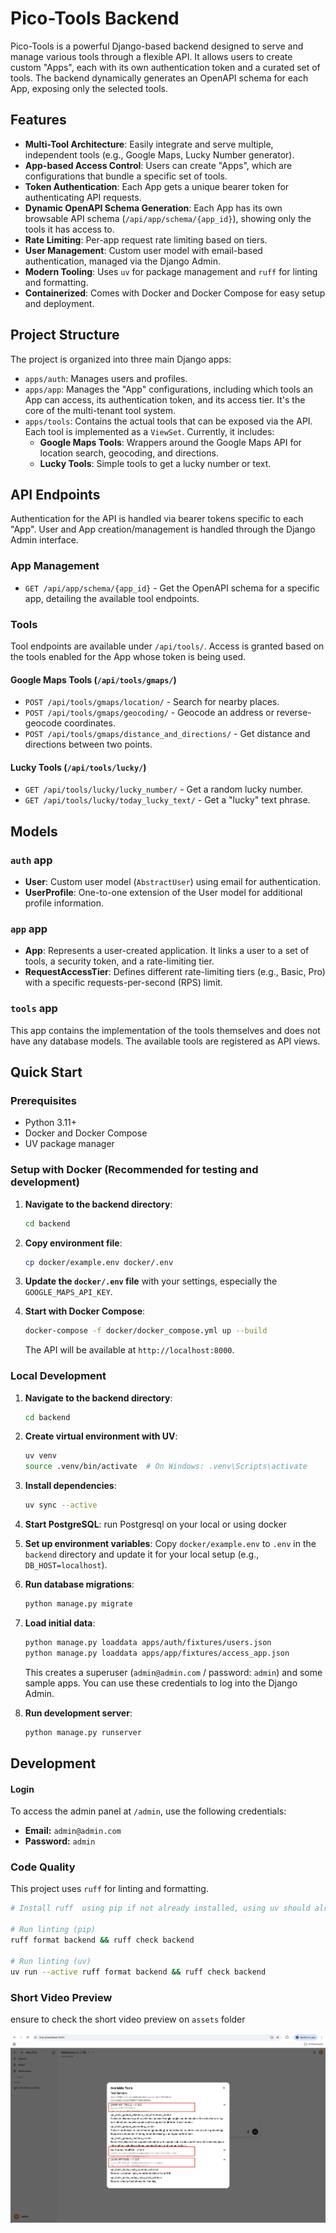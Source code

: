 # Pico-Tools Backend

Pico-Tools is a powerful Django-based backend designed to serve and manage various tools through a flexible API. It allows users to create custom "Apps", each with its own authentication token and a curated set of tools. The backend dynamically generates an OpenAPI schema for each App, exposing only the selected tools.


## Features

-   **Multi-Tool Architecture**: Easily integrate and serve multiple, independent tools (e.g., Google Maps, Lucky Number generator).
-   **App-based Access Control**: Users can create "Apps", which are configurations that bundle a specific set of tools.
-   **Token Authentication**: Each App gets a unique bearer token for authenticating API requests.
-   **Dynamic OpenAPI Schema Generation**: Each App has its own browsable API schema (`/api/app/schema/{app_id}`), showing only the tools it has access to.
-   **Rate Limiting**: Per-app request rate limiting based on tiers.
-   **User Management**: Custom user model with email-based authentication, managed via the Django Admin.
-   **Modern Tooling**: Uses `uv` for package management and `ruff` for linting and formatting.
-   **Containerized**: Comes with Docker and Docker Compose for easy setup and deployment.

## Project Structure

The project is organized into three main Django apps:

-   `apps/auth`: Manages users and profiles.
-   `apps/app`: Manages the "App" configurations, including which tools an App can access, its authentication token, and its access tier. It's the core of the multi-tenant tool system.
-   `apps/tools`: Contains the actual tools that can be exposed via the API. Each tool is implemented as a `ViewSet`. Currently, it includes:
    -   **Google Maps Tools**: Wrappers around the Google Maps API for location search, geocoding, and directions.
    -   **Lucky Tools**: Simple tools to get a lucky number or text.

## API Endpoints

Authentication for the API is handled via bearer tokens specific to each "App". User and App creation/management is handled through the Django Admin interface.

### App Management

-   `GET /api/app/schema/{app_id}` - Get the OpenAPI schema for a specific app, detailing the available tool endpoints.

### Tools

Tool endpoints are available under `/api/tools/`. Access is granted based on the tools enabled for the App whose token is being used.

#### Google Maps Tools (`/api/tools/gmaps/`)

-   `POST /api/tools/gmaps/location/` - Search for nearby places.
-   `POST /api/tools/gmaps/geocoding/` - Geocode an address or reverse-geocode coordinates.
-   `POST /api/tools/gmaps/distance_and_directions/` - Get distance and directions between two points.

#### Lucky Tools (`/api/tools/lucky/`)

-   `GET /api/tools/lucky/lucky_number/` - Get a random lucky number.
-   `GET /api/tools/lucky/today_lucky_text/` - Get a "lucky" text phrase.

## Models

### `auth` app

-   **User**: Custom user model (`AbstractUser`) using email for authentication.
-   **UserProfile**: One-to-one extension of the User model for additional profile information.

### `app` app

-   **App**: Represents a user-created application. It links a user to a set of tools, a security token, and a rate-limiting tier.
-   **RequestAccessTier**: Defines different rate-limiting tiers (e.g., Basic, Pro) with a specific requests-per-second (RPS) limit.

### `tools` app

This app contains the implementation of the tools themselves and does not have any database models. The available tools are registered as API views.

## Quick Start

### Prerequisites

-   Python 3.11+
-   Docker and Docker Compose
-   UV package manager

### Setup with Docker (Recommended for testing and development)

1.  **Navigate to the backend directory**:
    ```bash
    cd backend
    ```

2.  **Copy environment file**:
    ```bash
    cp docker/example.env docker/.env
    ```

3.  **Update the `docker/.env` file** with your settings, especially the `GOOGLE_MAPS_API_KEY`.

4.  **Start with Docker Compose**:
    ```bash
    docker-compose -f docker/docker_compose.yml up --build
    ```
    The API will be available at `http://localhost:8000`.

### Local Development

1.  **Navigate to the backend directory**:
    ```bash
    cd backend
    ```

2.  **Create virtual environment with UV**:
    ```bash
    uv venv
    source .venv/bin/activate  # On Windows: .venv\Scripts\activate
    ```

3.  **Install dependencies**:
    ```bash
    uv sync --active
    ```

4.  **Start PostgreSQL**:
    run Postgresql on your local or using docker

5.  **Set up environment variables**:
    Copy `docker/example.env` to `.env` in the `backend` directory and update it for your local setup (e.g., `DB_HOST=localhost`).

6.  **Run database migrations**:
    ```bash
    python manage.py migrate
    ```

7.  **Load initial data**:
    ```bash
    python manage.py loaddata apps/auth/fixtures/users.json
    python manage.py loaddata apps/app/fixtures/access_app.json
    ```
    This creates a superuser (`admin@admin.com` / password: `admin`) and some sample apps. You can use these credentials to log into the Django Admin.

8.  **Run development server**:
    ```bash
    python manage.py runserver
    ```

## Development

#### Login

To access the admin panel at `/admin`, use the following credentials:

- **Email:** `admin@admin.com`
- **Password:** `admin`

### Code Quality

This project uses `ruff` for linting and formatting.

```bash
# Install ruff  using pip if not already installed, using uv should already installed following above command

# Run linting (pip)
ruff format backend && ruff check backend

# Run linting (uv)
uv run --active ruff format backend && ruff check backend
```

### Short Video Preview

ensure to check the short video preview on `assets` folder

[![Short Video Preview](assets/tools.png)](assets/output.mp4)


